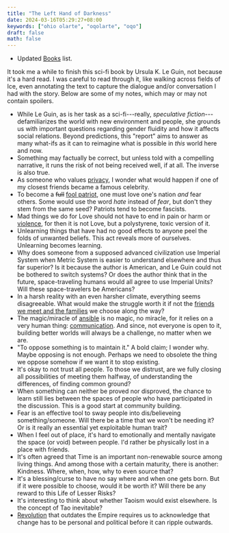 ```yaml
---
title: "The Left Hand of Darkness"
date: 2024-03-16T05:29:27+08:00
keywords: ["ohio olarte", "oqolarte", "oqo"]
draft: false
math: false
---
```


- Updated [Books](/books) list.

It took me a while to finish this sci-fi book by Ursula K. Le Guin, not because
it's a hard read. I was careful to read through it, like walking across
fields of Ice, even annotating the text to capture the dialogue and/or
conversation I had with the story. Below are some of my notes, which may
or may not contain spoilers.

- While Le Guin, as is her task as a sci-fi---really, *speculative
  fiction*---defamiliarizes the world with new environment and people,
  she grounds us with important questions regarding gender fluidity and
  how it affects social relations. Beyond predictions, this "report"
  aims to answer as many what-ifs as it can to reimagine what is
  possible in *this* world here and now.
- Something may factually be correct, but unless told with a compelling
  narrative, it runs the risk of not being received well, if at all. The
  inverse is also true.
- As someone who values [privacy](/privacy), I wonder what would happen
  if one of my closest friends became a famous celebrity.
- To become a ~~full~~ [fool patriot](/fascism), one must love one's nation
  *and* fear others. Some would use the word *hate* instead of *fear*,
  but don't they stem from the same seed? Patriots tend to become
  fascists.
- Mad things we do for Love should not have to end in pain or harm or
  [violence](/violence), for then it is not Love, but a polystyrene,
  toxic version of it.
- Unlearning things that have had no good effects to anyone peel the
  folds of unwanted beliefs. This act reveals more of ourselves.
  Unlearning becomes learning.
- Why does someone from a supposed advanced civilization use Imperial
  System when Metric System is easier to understand elsewhere and thus
  far superior? Is it because the author is American, and Le Guin could
  not be bothered to switch systems? Or does the author think that in
  the future, space-traveling humans would all agree to use Imperial
  Units? Will these space-travelers be Americans?
- In a harsh reality with an even harsher climate, everything seems
  disagreeable. What would make the struggle worth it if not the
  [friends we meet and the families](/friendship) we choose along the way?
- The magic/miracle of [ansible](https://en.wikipedia.org/wiki/Ansible)
  is no magic, no miracle, for it relies on a very human thing:
  [communication](/communication). And since, not everyone is open to
  it, building better worlds will always be a challenge, no matter when
  we are.
- "To oppose something is to maintain it." A bold claim; I wonder why.
  Maybe opposing is not enough. Perhaps we need to obsolete the thing we
  oppose somehow if we want it to stop existing.
- It's okay to not trust all people. To those we distrust, are we fully
  closing all possibilities of meeting them halfway, of understanding
  the differences, of finding common ground?
- When something can neither be proved nor disproved, the chance to
  learn still lies between the spaces of people who have participated in
  the discussion. This is a good start at community building.
- Fear is an effective tool to sway people into dis/believeing
  something/someone. Will there be a time that we won't be needing it?
  Or is it really an essential yet exploitable human trait?
- When I feel out of place, it's hard to emotionally and mentally
  navigate the space (or void) between people. I'd rather be physically
  lost in a place with friends.
- It's often agreed that Time is an important non-renewable source among
  living things. And among those with a certain maturity,
  there is another: Kindness. Where, when, how, why to even source that?
- It's a blessing/curse to have no say where and when one gets born. But
  if it were possible to choose, would it be worth it? Will there be any
  reward to this Life of Lesser Risks?
- It's interesting to think about whether Taoism would exist elsewhere.
  Is the concept of Tao inevitable?
- [Revolution](/revolution) that outdates the Empire requires us to
  acknowledge that change has to be personal and political before it can
  ripple outwards.
